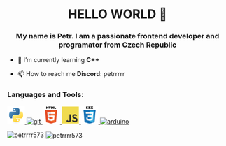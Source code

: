 <h1 align="center">HELLO WORLD 👋</h1>
<h3 align="center">My name is Petr. I am a passionate frontend developer and programator from Czech Republic</h3>

- 🌱 I’m currently learning **C++**

- 📫 How to reach me **Discord**: petrrrrr

<p align="left">
</p>

<h3 align="left">Languages and Tools:</h3>
<p align="left"> <a href="https://www.python.org" target="_blank" rel="noreferrer"> <img src="https://raw.githubusercontent.com/devicons/devicon/master/icons/python/python-original.svg" alt="python" width="40" height="40"/> </a> <a href="https://git-scm.com/" target="_blank" rel="noreferrer"> <img src="https://www.vectorlogo.zone/logos/git-scm/git-scm-icon.svg" alt="git" width="40" height="40"/> </a> <a href="https://www.w3.org/html/" target="_blank" rel="noreferrer"> <img src="https://raw.githubusercontent.com/devicons/devicon/master/icons/html5/html5-original-wordmark.svg" alt="html5" width="40" height="40"/> </a> <a href="https://developer.mozilla.org/en-US/docs/Web/JavaScript" target="_blank" rel="noreferrer"> <img src="https://raw.githubusercontent.com/devicons/devicon/master/icons/javascript/javascript-original.svg" alt="javascript" width="40" height="40"/> </a> <a href="https://www.w3schools.com/css/" target="_blank" rel="noreferrer"> <img src="https://raw.githubusercontent.com/devicons/devicon/master/icons/css3/css3-original-wordmark.svg" alt="css3" width="40" height="40"/> </a> <a href="https://www.arduino.cc/" target="_blank" rel="noreferrer"> <img src="https://cdn.worldvectorlogo.com/logos/arduino-1.svg" alt="arduino" width="40" height="40"/> </a> 
</p>



<p><img align="left" src="https://github-readme-stats.vercel.app/api/top-langs?username=petrrrr573&show_icons=true&locale=en&layout=compact" alt="petrrrr573" /></p>

<p>&nbsp;<img align="center" src="https://github-readme-stats.vercel.app/api?username=petrrrr573&show_icons=true&locale=en" alt="petrrrr573" /></p>
